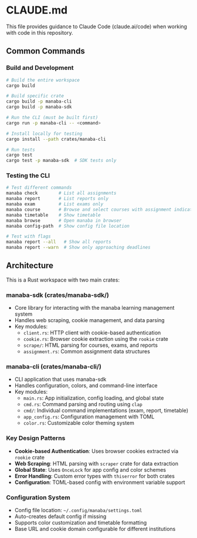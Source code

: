 # CLAUDE.md

This file provides guidance to Claude Code (claude.ai/code) when working with code in this repository.

## Common Commands

### Build and Development
```bash
# Build the entire workspace
cargo build

# Build specific crate
cargo build -p manaba-cli
cargo build -p manaba-sdk

# Run the CLI (must be built first)
cargo run -p manaba-cli -- <command>

# Install locally for testing
cargo install --path crates/manaba-cli

# Run tests
cargo test
cargo test -p manaba-sdk  # SDK tests only
```

### Testing the CLI
```bash
# Test different commands
manaba check        # List all assignments
manaba report       # List reports only
manaba exam         # List exams only
manaba course       # Browse and select courses with assignment indicators (urgent/1week/normal)
manaba timetable    # Show timetable
manaba browse       # Open manaba in browser
manaba config-path  # Show config file location

# Test with flags
manaba report --all   # Show all reports
manaba report --warn  # Show only approaching deadlines
```

## Architecture

This is a Rust workspace with two main crates:

### manaba-sdk (crates/manaba-sdk/)
- Core library for interacting with the manaba learning management system
- Handles web scraping, cookie management, and data parsing
- Key modules:
  - `client.rs`: HTTP client with cookie-based authentication
  - `cookie.rs`: Browser cookie extraction using the `rookie` crate
  - `scrape/`: HTML parsing for courses, exams, and reports
  - `assignment.rs`: Common assignment data structures

### manaba-cli (crates/manaba-cli/)
- CLI application that uses manaba-sdk
- Handles configuration, colors, and command-line interface
- Key modules:
  - `main.rs`: App initialization, config loading, and global state
  - `cmd.rs`: Command parsing and routing using `clap`
  - `cmd/`: Individual command implementations (exam, report, timetable)
  - `app_config.rs`: Configuration management with TOML
  - `color.rs`: Customizable color theming system

### Key Design Patterns
- **Cookie-based Authentication**: Uses browser cookies extracted via `rookie` crate
- **Web Scraping**: HTML parsing with `scraper` crate for data extraction
- **Global State**: Uses `OnceLock` for app config and color schemes
- **Error Handling**: Custom error types with `thiserror` for both crates
- **Configuration**: TOML-based config with environment variable support

### Configuration System
- Config file location: `~/.config/manaba/settings.toml`
- Auto-creates default config if missing
- Supports color customization and timetable formatting
- Base URL and cookie domain configurable for different institutions